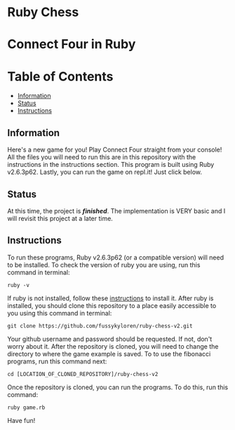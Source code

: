 # Ruby Chess
# Connect Four in Ruby
# Table of Contents
- [Information](https://github.com/fussykyloren/ruby-chess-v2#information)
- [Status](https://github.com/fussykyloren/ruby-chess-v2#status)
- [Instructions](https://github.com/fussykyloren/ruby-chess-v2#instructions)
## Information
Here's a new game for you! Play Connect Four straight from your console! All the files you will need to run this are in this repository with the instructions in the instructions section. This program is built using Ruby v2.6.3p62. Lastly, you can run the game on repl.it! Just click below.
## Status
At this time, the project is __*finished*__. The implementation is VERY basic and I will revisit this project at a later time.
## Instructions
To run these programs, Ruby v2.6.3p62 (or a compatible version) will need to be installed. To check the version of ruby you are using, run this command in terminal:
```
ruby -v
```
If ruby is not installed, follow these [instructions](https://www.ruby-lang.org/en/documentation/installation/) to install it.
After ruby is installed, you should clone this repository to a place easily accessible to you using this command in terminal:
```
git clone https://github.com/fussykyloren/ruby-chess-v2.git
```
Your github username and password should be requested. If not, don't worry about it.
After the repository is cloned, you will need to change the directory to where the game example is saved. To to use the fibonacci programs, run this command next:
```
cd [LOCATION_OF_CLONED_REPOSITORY]/ruby-chess-v2
```
Once the repository is cloned, you can run the programs. To do this, run this command:
```
ruby game.rb
```
Have fun!
